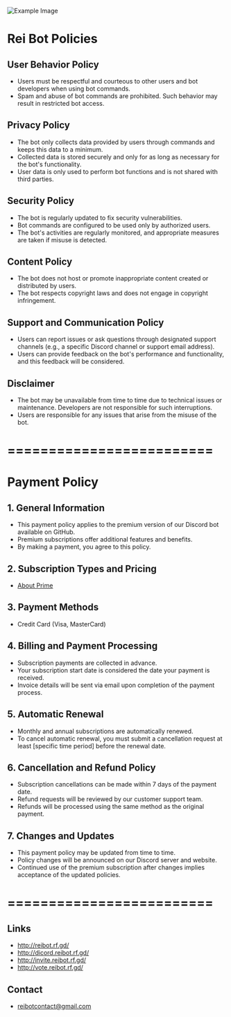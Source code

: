 ![Example Image](https://media.discordapp.net/attachments/1239144432209629184/1240978256115793973/ReiBotForCommands.png?ex=66488690&is=66473510&hm=af725c5be5056c2306f59456220590da9dfba58be85d50ac22ce8fd54ecd610f&=&format=webp&quality=lossless)
# Rei Bot Policies

## User Behavior Policy
- Users must be respectful and courteous to other users and bot developers when using bot commands.
- Spam and abuse of bot commands are prohibited. Such behavior may result in restricted bot access.

## Privacy Policy
- The bot only collects data provided by users through commands and keeps this data to a minimum.
- Collected data is stored securely and only for as long as necessary for the bot's functionality.
- User data is only used to perform bot functions and is not shared with third parties.

## Security Policy
- The bot is regularly updated to fix security vulnerabilities.
- Bot commands are configured to be used only by authorized users.
- The bot's activities are regularly monitored, and appropriate measures are taken if misuse is detected.

## Content Policy
- The bot does not host or promote inappropriate content created or distributed by users.
- The bot respects copyright laws and does not engage in copyright infringement.

## Support and Communication Policy
- Users can report issues or ask questions through designated support channels (e.g., a specific Discord channel or support email address).
- Users can provide feedback on the bot's performance and functionality, and this feedback will be considered.

## Disclaimer
- The bot may be unavailable from time to time due to technical issues or maintenance. Developers are not responsible for such interruptions.
- Users are responsible for any issues that arise from the misuse of the bot.

# =========================

# Payment Policy

## 1. General Information
- This payment policy applies to the premium version of our Discord bot available on GitHub.
- Premium subscriptions offer additional features and benefits.
- By making a payment, you agree to this policy.

## 2. Subscription Types and Pricing
- [About Prime](http://reibot.rf.gd/prime.html)

## 3. Payment Methods
- Credit Card (Visa, MasterCard)

## 4. Billing and Payment Processing
- Subscription payments are collected in advance.
- Your subscription start date is considered the date your payment is received.
- Invoice details will be sent via email upon completion of the payment process.

## 5. Automatic Renewal
- Monthly and annual subscriptions are automatically renewed.
- To cancel automatic renewal, you must submit a cancellation request at least [specific time period] before the renewal date.

## 6. Cancellation and Refund Policy
- Subscription cancellations can be made within 7 days of the payment date.
- Refund requests will be reviewed by our customer support team.
- Refunds will be processed using the same method as the original payment.

## 7. Changes and Updates
- This payment policy may be updated from time to time.
- Policy changes will be announced on our Discord server and website.
- Continued use of the premium subscription after changes implies acceptance of the updated policies.
  
# =========================

## Links
- http://reibot.rf.gd/
- http://dicord.reibot.rf.gd/
- http://invite.reibot.rf.gd/
- http://vote.reibot.rf.gd/

## Contact
- reibotcontact@gmail.com
